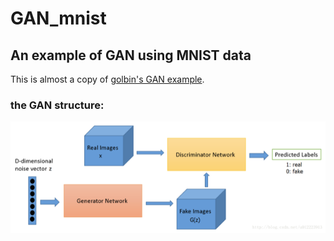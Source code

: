 GAN_mnist
==============
An example of GAN using MNIST data  
--------------  
This is almost a copy of [golbin's GAN example](https://github.com/golbin/TensorFlow-Tutorials/tree/master/09%20-%20GAN).
  
### the GAN structure:  
![image](https://github.com/Menglinucas/GAN_mnist/blob/master/GAN.PNG)
